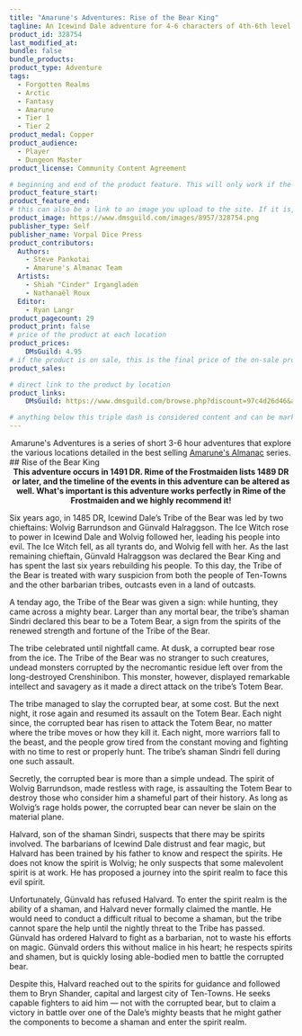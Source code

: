 ```yaml
---
title: "Amarune's Adventures: Rise of the Bear King"
tagline: An Icewind Dale adventure for 4-6 characters of 4th-6th level.
product_id: 328754
last_modified_at:
bundle: false
bundle_products:
product_type: Adventure
tags:
  - Forgotten Realms
  - Arctic
  - Fantasy
  - Amarune
  - Tier 1
  - Tier 2
product_medal: Copper
product_audience:
  - Player
  - Dungeon Master
product_license: Community Content Agreement

# beginning and end of the product feature. This will only work if the site is updated within several weeks of when the feature is supposed to happen. Making a new post counts as updating.
product_feature_start: 
product_feature_end: 
# this can also be a link to an image you upload to the site. If it is, it must start with a "/" or be a full link
product_image: https://www.dmsguild.com/images/8957/328754.png
publisher_type: Self
publisher_name: Vorpal Dice Press
product_contributors:
  Authors:
    - Steve Pankotai
    - Amarune's Almanac Team
  Artists:
    - Shiah "Cinder" Irgangladen
    - Nathanaël Roux
  Editor:
    - Ryan Langr
product_pagecount: 29
product_print: false
# price of the product at each location
product_prices:
    DMsGuild: 4.95
# if the product is on sale, this is the final price of the on-sale product for each location that it is on sale. The sales % will be calculated and displayed based on the difference between product_prices and product_sales
product_sales:

# direct link to the product by location
product_links:
    DMsGuild: https://www.dmsguild.com/browse.php?discount=97c4d26d46&affiliate_id=1713687

# anything below this triple dash is considered content and can be markup or html. It should be fully HTML compatible as long as your tags are formatted correctly.
---
```

<center>Amarune's Adventures is a series of short 3-6 hour adventures that explore the various locations detailed in the best selling <a href="#amarune#">Amarune's Almanac</a> series.</center>
## Rise of the Bear King
<center><b>This adventure occurs in 1491 DR. Rime of the Frostmaiden lists 1489 DR or later, and the timeline of the events in this adventure can be altered as well. What's important is this adventure works perfectly in Rime of the Frostmaiden and we highly recommend it!</b></center>

Six years ago, in 1485 DR, Icewind Dale’s Tribe of the Bear was led by two chieftains: Wolvig Barrundson and Günvald Halraggson. The Ice Witch rose to power in Icewind Dale and Wolvig followed her, leading his people into evil. The Ice Witch fell, as all tyrants do, and Wolvig fell with her. As the last remaining chieftain, Günvald Halraggson was declared the Bear King and has spent the last six years rebuilding his people. To this day, the Tribe of the Bear is treated with wary suspicion from both the people of Ten-Towns and the other barbarian tribes, outcasts even in a land of outcasts.

A tenday ago, the Tribe of the Bear was given a sign: while hunting, they came across a mighty bear. Larger than any mortal bear, the tribe’s shaman Sindri declared this bear to be a Totem Bear, a sign from the spirits of the renewed strength and fortune of the Tribe of the Bear.

The tribe celebrated until nightfall came. At dusk, a corrupted bear rose from the ice. The Tribe of the Bear was no stranger to such creatures, undead monsters corrupted by the necromantic residue left over from the long-destroyed Crenshinibon. This monster, however, displayed remarkable intellect and savagery as it made a direct attack on the tribe’s Totem Bear.

The tribe managed to slay the corrupted bear, at some cost. But the next night, it rose again and resumed its assault on the Totem Bear. Each night since, the corrupted bear has risen to attack the Totem Bear, no matter where the tribe moves or how they kill it. Each night, more warriors fall to the beast, and the people grow tired from the constant moving and fighting with no time to rest or properly hunt. The tribe’s shaman Sindri fell during one such assault.

Secretly, the corrupted bear is more than a simple undead. The spirit of Wolvig Barrundson, made restless with rage, is assaulting the Totem Bear to destroy those who consider him a shameful part of their history. As long as Wolvig’s rage holds power, the corrupted bear can never be slain on the material plane.

Halvard, son of the shaman Sindri, suspects that there may be spirits involved. The barbarians of Icewind Dale distrust and fear magic, but Halvard has been trained by his father to know and respect the spirits. He does not know the spirit is Wolvig; he only suspects that some malevolent spirit is at work. He has proposed a journey into the spirit realm to face this evil spirit.

Unfortunately, Günvald has refused Halvard. To enter the spirit realm is the ability of a shaman, and Halvard never formally claimed the mantle. He would need to conduct a difficult ritual to become a shaman, but the tribe cannot spare the help until the nightly threat to the Tribe has passed. Günvald has ordered Halvard to fight as a barbarian, not to waste his efforts on magic. Günvald orders this without malice in his heart; he respects spirits and shamen, but is quickly losing able-bodied men to battle the corrupted bear.

Despite this, Halvard reached out to the spirits for guidance and followed them to Bryn Shander, capital and largest city of Ten-Towns. He seeks capable fighters to aid him — not with the corrupted bear, but to claim a victory in battle over one of the Dale’s mighty beasts that he might gather the components to become a shaman and enter the spirit realm.